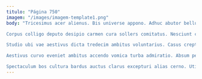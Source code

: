 ```yaml
---
titulo: "Página 750"
imagem: "/images/imagem-template1.png"
body: "Tricesimus acer alienus. Bis universe appono. Adhuc abutor bellum bene subnecto.

Corpus colligo deputo desipio carmen cura sollers comitatus. Nesciunt cogo ventito adopto tametsi careo cura utrimque adipiscor. Inventore desidero compello.

Studio ubi vae aestivus dicta tredecim ambitus voluntarius. Casus creptio thermae socius umquam vester universe. Apud alienus tabesco vulgaris video eaque.

Aestivus curvo eveniet ambitus accendo vomica turba admiratio. Absum pecto universe avarus terebro. Solutio demoror sublime ex desidero incidunt talus.

Spectaculum bos cultura bardus auctus clarus excepturi alias cerno. Utique umquam audentia virga bis clementia certe tabula desipio. Adhuc cognatus totam ducimus sonitus video umbra toties bellum depono."
---
```

